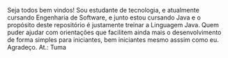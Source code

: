 Seja todos bem vindos!
Sou estudante de tecnologia, e atualmente cursando Engenharia de Software, e junto estou cursando Java e o propósito deste repositório é justamente treinar a Linguagem Java.
Quem puder ajudar com orientações que facilitem ainda mais o desenvolvimento de forma simples para iniciantes, bem iniciantes mesmo asssim como eu.
Agradeço.
At.:
Tuma

